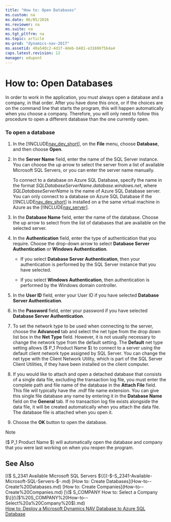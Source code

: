 ```yaml
---
title: "How to: Open Databases"
ms.custom: na
ms.date: 06/05/2016
ms.reviewer: na
ms.suite: na
ms.tgt_pltfrm: na
ms.topic: article
ms-prod: "dynamics-nav-2017"
ms.assetid: 40a540c2-4d1f-4deb-b481-e31696f5b4a4
caps.latest.revision: 12
manager: edupont
---
```

# How to: Open Databases
In order to work in the application, you must always open a database and a company, in that order. After you have done this once, or if the choices are on the command line that starts the program, this will happen automatically when you choose a company. Therefore, you will only need to follow this procedure to open a different database than the one currently open.  
  
### To open a database  
  
1.  In the [!INCLUDE[nav_dev_short](includes/nav_dev_short_md.md)], on the **File** menu, choose **Database**, and then choose **Open**.  
  
2.  In the **Server Name** field, enter the name of the SQL Server instance. You can choose the up arrow to select the server from a list of available Microsoft SQL Servers, or you can enter the server name manually.  
  
     To connect to a database on Azure SQL Database, specify the name in the format *SQLDatabaseServerName.database.windows.net*, where *SQLDatabaseServerName* is the name of Azure SQL Database server. You can only connect to a database on Azure SQL Database if the [!INCLUDE[nav_dev_short](includes/nav_dev_short_md.md)] is installed on a the same virtual machine in Azure as the [!INCLUDE[nav_server](includes/nav_server_md.md)].  
  
3.  In the **Database Name** field, enter the name of the database. Choose the up arrow to select from the list of databases that are available on the selected server.  
  
4.  In the **Authentication** field, enter the type of authentication that you require. Choose the drop-down arrow to select **Database Server Authentication** or **Windows Authentication**.  
  
    -   If you select **Database Server Authentication**, then your authentication is performed by the SQL Server instance that you have selected.  
  
    -   If you select **Windows Authentication**, then authentication is performed by the Windows domain controller.  
  
5.  In the **User ID** field, enter your User ID if you have selected **Database Server Authentication**.  
  
6.  In the **Password** field, enter your password if you have selected **Database Server Authentication**.  
  
7.  To set the network type to be used when connecting to the server, choose the **Advanced** tab and select the net type from the drop down list box in the **Net Type** field. However, it is not usually necessary to change the network type from the default setting. The **Default** net type setting allows \($ P\_1 Product Name $\) to connect to a server using the default client network type assigned by SQL Server. You can change the net type with the Client Network Utility, which is part of the SQL Server Client Utilities, if they have been installed on the client computer.  
  
8.  If you would like to attach and open a detached database that consists of a single data file, excluding the transaction log file, you must enter the complete path and file name of the database in the **Attach File** field. This file will typically have the .mdf file name extension. You can give this single file database any name by entering it in the **Database Name** field on the **General** tab. If no transaction log file exists alongside the data file, it will be created automatically when you attach the data file. The database file is attached when you open it.  
  
9. Choose the **OK** button to open the database.  
  
> [!NOTE]  
>  \($ P\_1 Product Name $\) will automatically open the database and company that you were last working on when you reopen the program.  
  
## See Also  
 [\($ S\_2341 Available Microsoft SQL Servers $\)](-$-S_2341-Available-Microsoft-SQL-Servers-$-.md)   
 [How to: Create Databases](How-to--Create%20Databases.md)   
 [How to: Create Companies](How-to--Create%20Companies.md)   
 [\($ S\_COMPANY How to: Select a Company $\)](\($%20S_COMPANY%20How-to--Select%20a%20Company%20$\).md)   
 [How to: Deploy a Microsoft Dynamics NAV Database to Azure SQL Database](How-to--Deploy%20a%20Microsoft%20Dynamics%20NAV%20Database%20to%20Azure%20SQL%20Database.md)